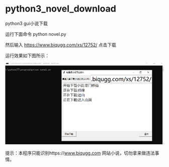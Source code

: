 # python3_novel_download
python3 gui小说下载

运行下面命令 
python novel.py 

然后输入 https://www.biqugg.com/xs/12752/ 点击下载

运行效果如下图所示：

![image](https://raw.githubusercontent.com/wazyl/python3_novel_download/master/download_novel.png)

提示：本程序只能识别https://www.biqugg.com 网站小说，切勿拿来做违法事情。


